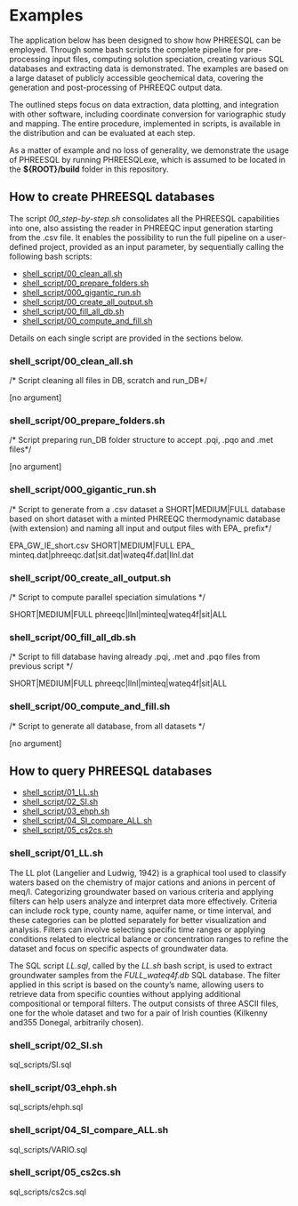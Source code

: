 # Examples

The application below has been designed to show how PHREESQL can be employed. Through some bash scripts the complete pipeline for pre-processing input files, computing solution speciation, creating various SQL databases and extracting data is demonstrated. The examples are based on a large dataset of publicly accessible geochemical data, covering the generation and post-processing of PHREEQC output data.

The outlined steps focus on data extraction, data plotting, and integration with other software, including coordinate conversion for variographic study and mapping. The entire procedure, implemented in scripts, is available in the distribution and can be evaluated at each step.

As a matter of example and no loss of generality, we demonstrate the usage of PHREESQL by running PHREESQLexe, which is assumed to be located in the **${ROOT}/build** folder in this repository.

## How to create PHREESQL databases

The script *00_step-by-step.sh* consolidates all the PHREESQL capabilities into one, also assisting the reader in PHREEQC input generation starting from the .csv file. It enables the possibility to run the full pipeline on a user-defined project, provided as an input parameter, by sequentially calling the following bash scripts:

- [shell_script/00_clean_all.sh](https://github.com/DanielaCabiddu/PHREESQL/blob/main/example/shell_script/00_clean_all.sh)
- [shell_script/00_prepare_folders.sh](https://github.com/DanielaCabiddu/PHREESQL/blob/main/example/shell_script/00_prepare_folders.sh)
- [shell_script/000_gigantic_run.sh](https://github.com/DanielaCabiddu/PHREESQL/blob/main/example/shell_script/000_gigantic_run.sh)
- [shell_script/00_create_all_output.sh](https://github.com/DanielaCabiddu/PHREESQL/blob/main/example/shell_script/00_create_all_output.sh)
- [shell_script/00_fill_all_db.sh](https://github.com/DanielaCabiddu/PHREESQL/blob/main/example/shell_script/00_fill_all_db.sh)
- [shell_script/00_compute_and_fill.sh](https://github.com/DanielaCabiddu/PHREESQL/blob/main/example/shell_script/00_compute_and_fill.sh)

Details on each single script are provided in the sections below.



### shell_script/00_clean_all.sh

/* Script cleaning all files in DB, scratch and run_DB*/

[no argument]

### shell_script/00_prepare_folders.sh 

/* Script preparing run_DB folder structure to accept .pqi, .pqo and .met files*/

[no argument] 

### shell_script/000_gigantic_run.sh 

/* Script to generate from a .csv dataset a SHORT|MEDIUM|FULL database based on short dataset with a minted PHREEQC thermodynamic database (with extension) and naming all input and output files with EPA_ prefix*/

EPA_GW_IE_short.csv SHORT|MEDIUM|FULL EPA_ minteq.dat|phreeqc.dat|sit.dat|wateq4f.dat|llnl.dat  

### shell_script/00_create_all_output.sh 

/* Script to compute parallel speciation simulations */

SHORT|MEDIUM|FULL phreeqc|llnl|minteq|wateq4f|sit|ALL

### shell_script/00_fill_all_db.sh 

/* Script to fill database having already .pqi, .met and .pqo files from previous script */

SHORT|MEDIUM|FULL phreeqc|llnl|minteq|wateq4f|sit|ALL

### shell_script/00_compute_and_fill.sh 

/* Script to generate all database, from all datasets */

[no argument]


## How to query PHREESQL databases

- [shell_script/01_LL.sh](https://github.com/DanielaCabiddu/PHREESQL/blob/main/example/shell_script/01_LL.sh)
- [shell_script/02_SI.sh](https://github.com/DanielaCabiddu/PHREESQL/blob/main/example/shell_script/02_SI.sh)
- [shell_script/03_ehph.sh](https://github.com/DanielaCabiddu/PHREESQL/blob/main/example/shell_script/03_ehph.sh)
- [shell_script/04_SI_compare_ALL.sh](https://github.com/DanielaCabiddu/PHREESQL/blob/main/example/shell_script04_SI_compare_ALL.sh)
- [shell_script/05_cs2cs.sh](https://github.com/DanielaCabiddu/PHREESQL/blob/main/example/shell_script/05_cs2cs.sh)

### shell_script/01_LL.sh
The LL plot (Langelier and Ludwig, 1942) is a graphical tool used to classify waters based on the chemistry of major cations and anions in percent of meq/l. Categorizing groundwater based on various criteria and applying filters can help users analyze and interpret data more effectively. Criteria can include rock type, county name, aquifer name, or time interval, and these categories can be plotted separately for better visualization and analysis. Filters can involve selecting specific time ranges or applying conditions related to electrical balance or concentration ranges to refine the dataset and focus on specific aspects of groundwater data.

The SQL script *LL.sql*, called by the *LL.sh* bash script, is used to extract groundwater samples from the *FULL_wateq4f.db* SQL database. The filter applied in this script is based on the county’s name, allowing users to retrieve data from specific counties without applying additional compositional or temporal filters. The output consists of three ASCII files, one for the whole dataset and two for a pair of Irish counties (Kilkenny and355 Donegal, arbitrarily chosen).

### shell_script/02_SI.sh

sql_scripts/SI.sql

### shell_script/03_ehph.sh

sql_scripts/ehph.sql

### shell_script/04_SI_compare_ALL.sh

sql_scripts/VARIO.sql

### shell_script/05_cs2cs.sh

sql_scripts/cs2cs.sql

